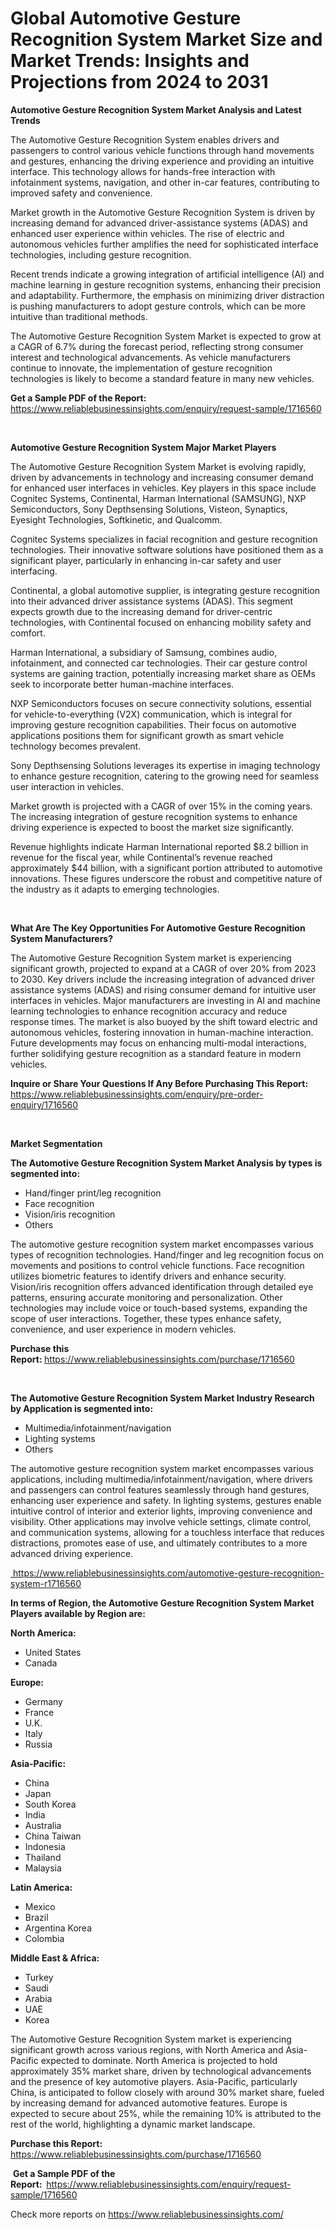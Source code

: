 <p><h1>Global Automotive Gesture Recognition System Market Size and Market Trends: Insights and Projections from 2024 to 2031</h1></p><p><strong>Automotive Gesture Recognition System Market Analysis and Latest Trends</strong></p>
<p><p>The Automotive Gesture Recognition System enables drivers and passengers to control various vehicle functions through hand movements and gestures, enhancing the driving experience and providing an intuitive interface. This technology allows for hands-free interaction with infotainment systems, navigation, and other in-car features, contributing to improved safety and convenience.</p><p>Market growth in the Automotive Gesture Recognition System is driven by increasing demand for advanced driver-assistance systems (ADAS) and enhanced user experience within vehicles. The rise of electric and autonomous vehicles further amplifies the need for sophisticated interface technologies, including gesture recognition. </p><p>Recent trends indicate a growing integration of artificial intelligence (AI) and machine learning in gesture recognition systems, enhancing their precision and adaptability. Furthermore, the emphasis on minimizing driver distraction is pushing manufacturers to adopt gesture controls, which can be more intuitive than traditional methods. </p><p>The Automotive Gesture Recognition System Market is expected to grow at a CAGR of 6.7% during the forecast period, reflecting strong consumer interest and technological advancements. As vehicle manufacturers continue to innovate, the implementation of gesture recognition technologies is likely to become a standard feature in many new vehicles.</p></p>
<p><strong>Get a Sample PDF of the Report:&nbsp;</strong> <a href="https://www.reliablebusinessinsights.com/enquiry/request-sample/1716560?utm_campaign=1106&utm_medium=2&utm_source=Github&utm_content=ia&utm_term=28122024&utm_id=automotive-gesture-recognition-system">https://www.reliablebusinessinsights.com/enquiry/request-sample/1716560</a></p>
<p>&nbsp;</p>
<p><strong>Automotive Gesture Recognition System Major Market Players</strong></p>
<p><p>The Automotive Gesture Recognition System Market is evolving rapidly, driven by advancements in technology and increasing consumer demand for enhanced user interfaces in vehicles. Key players in this space include Cognitec Systems, Continental, Harman International (SAMSUNG), NXP Semiconductors, Sony Depthsensing Solutions, Visteon, Synaptics, Eyesight Technologies, Softkinetic, and Qualcomm.</p><p>Cognitec Systems specializes in facial recognition and gesture recognition technologies. Their innovative software solutions have positioned them as a significant player, particularly in enhancing in-car safety and user interfacing.</p><p>Continental, a global automotive supplier, is integrating gesture recognition into their advanced driver assistance systems (ADAS). This segment expects growth due to the increasing demand for driver-centric technologies, with Continental focused on enhancing mobility safety and comfort.</p><p>Harman International, a subsidiary of Samsung, combines audio, infotainment, and connected car technologies. Their car gesture control systems are gaining traction, potentially increasing market share as OEMs seek to incorporate better human-machine interfaces.</p><p>NXP Semiconductors focuses on secure connectivity solutions, essential for vehicle-to-everything (V2X) communication, which is integral for improving gesture recognition capabilities. Their focus on automotive applications positions them for significant growth as smart vehicle technology becomes prevalent.</p><p>Sony Depthsensing Solutions leverages its expertise in imaging technology to enhance gesture recognition, catering to the growing need for seamless user interaction in vehicles.</p><p>Market growth is projected with a CAGR of over 15% in the coming years. The increasing integration of gesture recognition systems to enhance driving experience is expected to boost the market size significantly.</p><p>Revenue highlights indicate Harman International reported $8.2 billion in revenue for the fiscal year, while Continental’s revenue reached approximately $44 billion, with a significant portion attributed to automotive innovations. These figures underscore the robust and competitive nature of the industry as it adapts to emerging technologies.</p></p>
<p>&nbsp;</p>
<p><strong>What Are The Key Opportunities For Automotive Gesture Recognition System Manufacturers?</strong></p>
<p><p>The Automotive Gesture Recognition System market is experiencing significant growth, projected to expand at a CAGR of over 20% from 2023 to 2030. Key drivers include the increasing integration of advanced driver assistance systems (ADAS) and rising consumer demand for intuitive user interfaces in vehicles. Major manufacturers are investing in AI and machine learning technologies to enhance recognition accuracy and reduce response times. The market is also buoyed by the shift toward electric and autonomous vehicles, fostering innovation in human-machine interaction. Future developments may focus on enhancing multi-modal interactions, further solidifying gesture recognition as a standard feature in modern vehicles.</p></p>
<p><strong>Inquire or Share Your Questions If Any Before Purchasing This Report:</strong> <a href="https://www.reliablebusinessinsights.com/enquiry/pre-order-enquiry/1716560?utm_campaign=1106&utm_medium=2&utm_source=Github&utm_content=ia&utm_term=28122024&utm_id=automotive-gesture-recognition-system">https://www.reliablebusinessinsights.com/enquiry/pre-order-enquiry/1716560</a></p>
<p>&nbsp;</p>
<p><strong>Market Segmentation</strong></p>
<p><strong>The Automotive Gesture Recognition System Market Analysis by types is segmented into:</strong></p>
<p><ul><li>Hand/finger print/leg recognition</li><li>Face recognition</li><li>Vision/iris recognition</li><li>Others</li></ul></p>
<p><p>The automotive gesture recognition system market encompasses various types of recognition technologies. Hand/finger and leg recognition focus on movements and positions to control vehicle functions. Face recognition utilizes biometric features to identify drivers and enhance security. Vision/iris recognition offers advanced identification through detailed eye patterns, ensuring accurate monitoring and personalization. Other technologies may include voice or touch-based systems, expanding the scope of user interactions. Together, these types enhance safety, convenience, and user experience in modern vehicles.</p></p>
<p><strong>Purchase this Report:&nbsp;</strong><a href="https://www.reliablebusinessinsights.com/purchase/1716560?utm_campaign=1106&utm_medium=2&utm_source=Github&utm_content=ia&utm_term=28122024&utm_id=automotive-gesture-recognition-system">https://www.reliablebusinessinsights.com/purchase/1716560</a></p>
<p>&nbsp;</p>
<p><strong>The Automotive Gesture Recognition System Market Industry Research by Application is segmented into:</strong></p>
<p><ul><li>Multimedia/infotainment/navigation</li><li>Lighting systems</li><li>Others</li></ul></p>
<p><p>The automotive gesture recognition system market encompasses various applications, including multimedia/infotainment/navigation, where drivers and passengers can control features seamlessly through hand gestures, enhancing user experience and safety. In lighting systems, gestures enable intuitive control of interior and exterior lights, improving convenience and visibility. Other applications may involve vehicle settings, climate control, and communication systems, allowing for a touchless interface that reduces distractions, promotes ease of use, and ultimately contributes to a more advanced driving experience.</p></p>
<p><a href="https://www.reliablebusinessinsights.com/automotive-gesture-recognition-system-r1716560?utm_campaign=1106&utm_medium=2&utm_source=Github&utm_content=ia&utm_term=28122024&utm_id=automotive-gesture-recognition-system">&nbsp;https://www.reliablebusinessinsights.com/automotive-gesture-recognition-system-r1716560</a></p>
<p><strong>In terms of Region, the Automotive Gesture Recognition System Market Players available by Region are:</strong></p>
<p>
    <p> <strong> North America: </strong>
        <ul>
            <li>United States</li>
            <li>Canada</li>
        </ul>
        </p> 
    <p> <strong> Europe: </strong>
        <ul>
            <li>Germany</li>
            <li>France</li>
            <li>U.K.</li>
            <li>Italy</li>
            <li>Russia</li>
        </ul>
        </p> 
    <p> <strong> Asia-Pacific: </strong>
        <ul>
            <li>China</li>
            <li>Japan</li>
            <li>South Korea</li>
            <li>India</li>
            <li>Australia</li>
            <li>China Taiwan</li>
            <li>Indonesia</li>
            <li>Thailand</li>
            <li>Malaysia</li>
        </ul>
        </p> 
    <p> <strong> Latin America: </strong>
        <ul>
            <li>Mexico</li>
            <li>Brazil</li>
            <li>Argentina Korea</li>
            <li>Colombia</li>
        </ul>
        </p> 
    <p> <strong> Middle East & Africa: </strong>
        <ul>
            <li>Turkey</li>
            <li>Saudi</li>
            <li>Arabia</li>
            <li>UAE</li>
            <li>Korea</li>
        </ul>
    </p>
    </p>
<p><p>The Automotive Gesture Recognition System market is experiencing significant growth across various regions, with North America and Asia-Pacific expected to dominate. North America is projected to hold approximately 35% market share, driven by technological advancements and the presence of key automotive players. Asia-Pacific, particularly China, is anticipated to follow closely with around 30% market share, fueled by increasing demand for advanced automotive features. Europe is expected to secure about 25%, while the remaining 10% is attributed to the rest of the world, highlighting a dynamic market landscape.</p></p>
<p><strong>Purchase this Report: </strong><a href="https://www.reliablebusinessinsights.com/purchase/1716560?utm_campaign=1106&utm_medium=2&utm_source=Github&utm_content=ia&utm_term=28122024&utm_id=automotive-gesture-recognition-system">https://www.reliablebusinessinsights.com/purchase/1716560</a></p>
<p>&nbsp;<strong>Get a Sample PDF of the Report:&nbsp;&nbsp;</strong><a href="https://www.reliablebusinessinsights.com/enquiry/request-sample/1716560?utm_campaign=1106&utm_medium=2&utm_source=Github&utm_content=ia&utm_term=28122024&utm_id=automotive-gesture-recognition-system">https://www.reliablebusinessinsights.com/enquiry/request-sample/1716560</a></p>
<p><strong></strong></p>
<p>Check more reports on <a href="https://www.reliablebusinessinsights.com/?utm_campaign=1106&utm_medium=2&utm_source=Github&utm_content=ia&utm_term=28122024&utm_id=automotive-gesture-recognition-system">https://www.reliablebusinessinsights.com/</a></p>